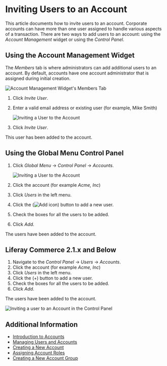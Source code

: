 # Inviting Users to an Account

This article documents how to invite users to an account. Corporate accounts can have more than one user assigned to handle various aspects of a transaction. There are two ways to add users to an account: using the _Account Management_ widget or using the _Control Panel_.

## Using the Account Management Widget

The _Members_ tab is where administrators can add additional users to an account. By default, accounts have one account administrator that is assigned during initial creation.

   ![Account Management Widget's Members Tab](./inviting-users-to-an-account/images/01.png)

1. Click _Invite User_.
1. Enter a valid email address or existing user (for example, Mike Smith)

   ![Inviting a User to the Account](./inviting-users-to-an-account/images/02.png)

1. Click _Invite User_.

This user has been added to the account.

## Using the Global Menu Control Panel

1. Click _Global Menu_ &rarr; _Control Panel_ &rarr; _Accounts_.

    ![Inviting a User to the Account](./inviting-users-to-an-account/images/04.png)

1. Click the account (for example _Acme, Inc_)
1. Click _Users_ in the left menu.
1. Click the (![Add icon](../images/icon-add.png)) button to add a new user.
1. Check the boxes for all the users to be added.
1. Click _Add_.

The users have been added to the account.

## Liferay Commerce 2.1.x and Below

1. Navigate to the _Control Panel_ → _Users_ → _Accounts_.
1. Click the account (for example _Acme, Inc_)
1. Click _Users_ in the left menu.
1. Click the (+) button to add a new user.
1. Check the boxes for all the users to be added.
1. Click _Add_.

The users have been added to the account.

![Inviting a user to an Account in the Control Panel](./inviting-users-to-an-account/images/03.png)

## Additional Information

* [Introduction to Accounts](./introduction-to-accounts.md)
* [Managing Users and Accounts](../README.md)
* [Creating a New Account](./creating-a-new-account.md)
* [Assigning Account Roles](./assigning-account-roles.md)
* [Creating a New Account Group](./creating-a-new-account-group.md)
